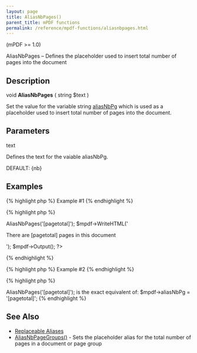 ```yaml
---
layout: page
title: AliasNbPages()
parent_title: mPDF functions
permalink: /reference/mpdf-functions/aliasnbpages.html
---
```


<div id="bpmbook" class="bpmbook" style="direction:ltr;">
<div class="topic_user_field">
<div id="U0">
<p>(mPDF &gt;= 1.0)</p>
<p>AliasNbPages – Defines the placeholder used to insert total number of pages into the document</p>
<h2>Description</h2>

<div class="alert alert-info" role="alert">void <b>AliasNbPages</b> ( string <span class="parameter">$text</span> )</div>
<p>Set the value for the variable string <a href="/reference/mpdf-variables/aliasnbpg.html">aliasNbPg</a> which is used as a placeholder used to insert total number of pages into the document.</p>
<h2>Parameters</h2>
<p class="manual_param_dt"><span class="parameter">text</span></p>
<p class="manual_param_dd">Defines the text for the vaiable <span class="parameter">aliasNbPg</span>. 

<span class="smallblock">DEFAULT</span>: {nb}</p>
<h2>Examples</h2>

{% highlight php %}
Example #1
{% endhighlight %}

{% highlight php %}
<?php

<?php

$mpdf=new mPDF();

$mpdf->AliasNbPages('[pagetotal]');

$mpdf->WriteHTML('<p>There are [pagetotal] pages in this document</p>');

$mpdf->Output();

?>
{% endhighlight %}

{% highlight php %}
Example #2
{% endhighlight %}

{% highlight php %}
<?php

$mpdf->AliasNbPages('[pagetotal]');

is the exact equivalent of:

$mpdf->aliasNbPg = '[pagetotal]';
{% endhighlight %}

<h2>See Also</h2>
<ul>
<li class="manual_boxlist"><a href="/what-else-can-i-do/replaceable-aliases.html">Replaceable Aliases</a> 

</li>
<li class="manual_boxlist"><a href="/reference/mpdf-functions/aliasnbpagegroups.html">AliasNbPageGroups()</a> - Sets the placeholder alias for the total number of pages in a document or page group</li>
</ul>
</div>
</div>

